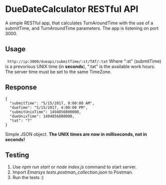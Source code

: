 # DueDateCalculator RESTful API
A simple RESTful app, that calculates TurnAroundTime with the use of a submitTime, and TurnAroundTime parameters. The app is listening on port 3000. 

## Usage
``` http://ip:3000/dueapi/submitTime/:st/TAT/:tat```
Where ":st" (submitTime) is a prevorious UNIX time (in **seconds**), ":tat" is the available work hours.
The server time must be set to the same TimeZone.

## Response
```
{
  "submitTime": "5/15/2017, 9:00:00 AM",
  "dueTime": "5/15/2017, 4:00:00 PM",
  "submitUnixTime": 1494856800000,
  "dueUnixTime": 1494856800000,
  "tat": "7"
}
```
Simple JSON object. **The UNIX times are now in milliseconds, not in seconds!**

## Testing
1. Use *npm run start* or *node index.js* command to start server.
2. Import *Emarsys tests.postman_collection.json* to Postman.
3. Run the tests :)
